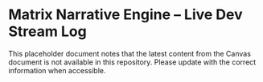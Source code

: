 # Matrix Narrative Engine – Live Dev Stream Log

This placeholder document notes that the latest content from the Canvas document is not available in this repository. Please update with the correct information when accessible.

